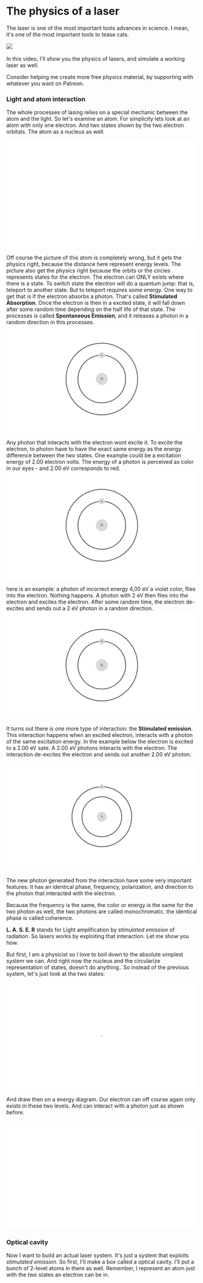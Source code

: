# The physics of a laser
The laser is one of the most important tools advances in science. I mean, it's one of the most important tools to tease cats.


<img src="https://media1.tenor.com/images/2f0877e3615e63d0bf78a00cdf8d2273/tenor.gif?itemid=3454835"/>

In this video, I'll show you the physics of lasers, and simulate a working laser as well.

Consider helping me create more free physics material, by supporting with whatever you want on Patreon.

### Light and atom interaction
The whole processes of lasing relies on a special mechanic between the atom and the light. So let's examine an atom. For simplicity lets look at an atom with only one electron. And two states shown by the two electron orbitals. The atom as a nucleus as well.

<img src="./00_atom_reveal/atom/atom.gif"/>

Off course the picture of this atom is completely wrong, but it gets the physics right, because the distance here represent energy levels. The picture also get the physics right because the orbits or the circles represents states for the electron. The electron can ONLY exists where there is a state. To switch state the electron will do a quantum jump: that is, teleport to another state. But to teleport requires some energy. One way to get that is if the electron absorbs a photon. That's called **Stimulated Absorption**. Once the electron is then in a excited state, it will fall down after some random time depending on the half life of that state. The processes is called **Spontaneous Emission**, and it releases a photon in a random direction in this processes.
<img src="./01_atom_interaction/interaction/interaction.gif"/>

Any photon that interacts with the electron wont excite it. To excite the electron, to photon have to have the exact same energy as the energy difference between the two states. One example could be a excitation energy of 2.00 electron volts. The energy of a photon is perceived as color in our eyes - and 2.00 eV corresponds to red.
<img src="./02_correct_color/correct_color/correct_color.gif"/>

here is an example: a photon of incorrect energy 4,00 eV a violet color, flies into the electron. Nothing happens. A photon with 2 eV then flies into the electron and excites the electron. After some random time, the electron de-excites and sends out a 2 eV photon in a random direction.
<img src="./03_correct_color_interact/correct_color_int/correct_color_int.gif"/>

It turns out there is one more type of interaction: the **Stimulated emission**. This interaction happens when an excited electron, interacts with a photon of the same excitation energy. In the example below the electron is excited to a 2.00 eV sate. A 2.00 eV photons interacts with the electron. The interaction de-excites the electron and sends out another 2.00 eV photon.

<img src="./04_stim_em/stim_em/stim_em.gif"/>

The new photon generated from the interaction have some very important features: It has an identical phase, frequency, polarization, and direction to the photon that interacted with the electron.

Because the frequency is the same, the color or energy is the same for the two photon as well, the two photons are called monochromatic. the identical phase is called coherence.

**L. A. S. E. R** stands for Light amplification by *stimulated emission* of radiation. So lasers works by exploiting that interaction. Let me show you how.

But first, I am a physicist so I love to boil down to the absolute simplest system we can. And right now the nucleus and the circularize representation of states, doesn't do anything.. So instead of the previous system, let's just look at the two states:

<img src="./06_penergy_system0/Marker/Marker.gif"/>

And draw then on a energy diagram. Our electron can off course again only exists in these two levels. And can interact with a photon just as shown before.

<img src="./06_penergy_system0/main/main.gif"/>

### Optical cavity

Now I want to build an actual laser system. It's just a system that exploits *stimulated emission*. So first, I'll make a box called a optical cavity. I'll put a bunch of 2-level atoms in there as well. Remember, I represent an atom just with the two states an electron can be in.
